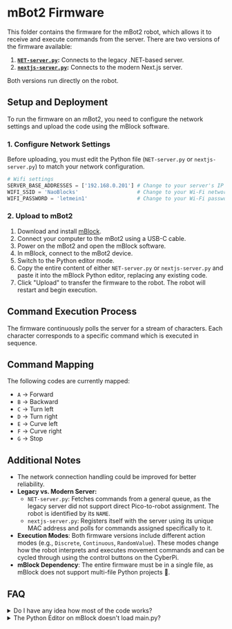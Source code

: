 <!-- markdownlint-disable MD033 -->

# mBot2 Firmware

This folder contains the firmware for the mBot2 robot, which allows it to receive and execute commands from the server. There are two versions of the firmware available:

1. **[`NET-server.py`](NET-server.py):** Connects to the legacy .NET-based server.
2. **[`nextjs-server.py`](nextjs-server.py):** Connects to the modern Next.js server.

Both versions run directly on the robot.

## Setup and Deployment

To run the firmware on an mBot2, you need to configure the network settings and upload the code using the mBlock software.

### 1. Configure Network Settings

Before uploading, you must edit the Python file (`NET-server.py` or `nextjs-server.py`) to match your network configuration.

```python
# Wifi settings
SERVER_BASE_ADDRESSES = ['192.168.0.201'] # Change to your server's IP address
WIFI_SSID = 'NaoBlocks'                   # Change to your Wi-Fi network name
WIFI_PASSWORD = 'letmein1'                # Change to your Wi-Fi password
```

### 2. Upload to mBot2

1. Download and install [mBlock](https://mblock.cc/pages/downloads).
2. Connect your computer to the mBot2 using a USB-C cable.
3. Power on the mBot2 and open the mBlock software.
4. In mBlock, connect to the mBot2 device.
5. Switch to the Python editor mode.
6. Copy the entire content of either `NET-server.py` or `nextjs-server.py` and paste it into the mBlock Python editor, replacing any existing code.
7. Click "Upload" to transfer the firmware to the robot. The robot will restart and begin execution.

## Command Execution Process

The firmware continuously polls the server for a stream of characters. Each character corresponds to a specific command which is executed in sequence.

## Command Mapping

The following codes are currently mapped:

- `A` -> Forward
- `B` -> Backward
- `C` -> Turn left
- `D` -> Turn right
- `E` -> Curve left
- `F` -> Curve right
- `G` -> Stop

## Additional Notes

- The network connection handling could be improved for better reliability.
- **Legacy vs. Modern Server:**
  - `NET-server.py`: Fetches commands from a general queue, as the legacy server did not support direct Pico-to-robot assignment. The robot is identified by its `NAME`.
  - `nextjs-server.py`: Registers itself with the server using its unique MAC address and polls for commands assigned specifically to it.
- **Execution Modes**: Both firmware versions include different action modes (e.g., `Discrete`, `Continuous`, `RandomValue`). These modes change how the robot interprets and executes movement commands and can be cycled through using the control buttons on the CyberPi.
- **mBlock Dependency**: The entire firmware must be in a single file, as mBlock does not support multi-file Python projects :wilted_flower:.

## FAQ

<details>

<summary>Do I have any idea how most of the code works?</summary>

- I didn't write most of this code and the API for the mBot is horribly documented so... goodluck :slightly_smiling_face:
- FYI, I put in the one piece of documentation I found into the [docs](/docs/mBot2_API_cyberpi.pdf) folder

</details>

<details>

<summary>The Python Editor on mBlock doesn't load main.py?</summary>

- On some days it just does not want to load :melting_face:. If this happens just use the default editor, it does work more or less the same way.

</details>
